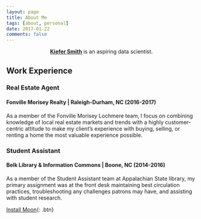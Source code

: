 ```yaml
---
layout: page
title: About Me
tags: [about, personal]
date: 2017-01-22
comments: false
---
```

    
<center><a href="http://kiefersmith.github.io/about/"><b>Kiefer Smith</b></a> is an aspiring data scientist.</center>

## Work Experience

### Real Estate Agent
#### Fonville Morisey Realty | Raleigh-Durham, NC (2016-2017)

As a member of the Fonville Morisey Lochmere team, I focus on combining knowledge of local real estate markets and trends with a highly customer-centric attitude to make my client’s experience with buying, selling, or renting a home the most valuable experience possible.

### Student Assistant
#### Belk Library & Information Commons | Boone, NC  (2014-2016)

As a member of the Student Assistant team at Appalachian State library, my primary assignment was at the front desk maintaining best circulation practices, troubleshooting any challenges patrons may have, and assisting with student research.  
      
[Install Moon](https://github.com/TaylanTatli/Moon){: .btn}
